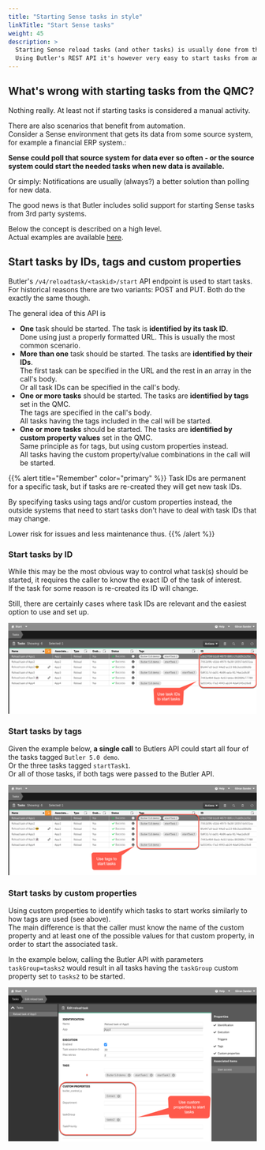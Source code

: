 ```yaml
---
title: "Starting Sense tasks in style"
linkTitle: "Start Sense tasks"
weight: 45
description: >
  Starting Sense reload tasks (and other tasks) is usually done from the QMC.<br>
  Using Butler's REST API it's however very easy to start tasks from any third party system capable of making a REST call.
---
```


## What's wrong with starting tasks from the QMC?

Nothing really. At least not if starting tasks is considered a manual activity.

There are also scenarios that benefit from automation.  
Consider a Sense environment that gets its data from some source system, for example a financial ERP system.:

**Sense could poll that source system for data ever so often - or the source system could start the needed tasks when new data is available.**

Or simply: Notifications are usually (always?) a better solution than polling for new data.

The good news is that Butler includes solid support for starting Sense tasks from 3rd party systems.

Below the concept is described on a high level.  
Actual examples are available [here](/docs/examples/start-task/start-task-from-rest/).

## Start tasks by IDs, tags and custom properties

Butler's `/v4/reloadtask/<taskid>/start` API endpoint is used to start tasks.  
For historical reasons there are two variants: POST and PUT. Both do the exactly the same though.

The general idea of this API is

- **One** task should be started. The task is **identified by its task ID**.  
  Done using just a properly formatted URL. This is usually the most common scenario.
- **More than one** task should be started. The tasks are **identified by their IDs**.  
  The first task can be specified in the URL and the rest in an array in the call's body.  
  Or all task IDs can be specified in the call's body.
- **One or more tasks** should be started. The tasks are **identified by tags** set in the QMC.  
  The tags are specified in the call's body.  
  All tasks having the tags included in the call will be started.
- **One or more tasks** should be started. The tasks are **identified by custom property values** set in the QMC.  
  Same principle as for tags, but using custom properties instead.  
  All tasks having the custom property/value combinations in the call will be started.

{{% alert title="Remember" color="primary" %}}
Task IDs are permanent for a specific task, but if tasks are re-created they will get new task IDs.

By specifying tasks using tags and/or custom properties instead, the outside systems that need to start tasks don't have to deal with task IDs that may change.

Lower risk for issues and less maintenance thus.
{{% /alert %}}

### Start tasks by ID

While this may be the most obvious way to control what task(s) should be started, it requires the caller to know the exact ID of the task of interest.  
If the task for some reason is re-created its ID will change.

Still, there are certainly cases where task IDs are relevant and the easiest option to use and set up.

![Finding task IDs in the QMC](start-tasks-using-taskid-1.png "Finding task IDs in the QMC")

### Start tasks by tags

Given the example below, **a single call** to Butlers API could start all four of the tasks tagged `Butler 5.0 demo`.  
Or the three tasks tagged `startTask1`.  
Or all of those tasks, if both tags were passed to the Butler API.

![Finding tags in the QMC](start-tasks-using-tag-1.png "Finding tags in the QMC")

### Start tasks by custom properties

Using custom properties to identify which tasks to start works similarly to how tags are used (see above).  
The main difference is that the caller must know the name of the custom property and at least one of the possible values for that custom property, in order to start the associated task.

In the example below, calling the Butler API with parameters `taskGroup=tasks2` would result in all tasks having the `taskGroup` custom property set to `tasks2` to be started.

![Finding a task's custom property values in the QMC](start-tasks-using-cp-1.png "Finding a task's custom property values in the QMC")
